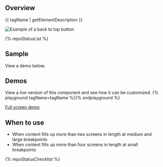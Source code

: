 ## Overview

{{ tagName | getElementDescription }}

<uxdot-example width-adjustment="90px">
  <img src="{{ './back-to-top.svg' | url }}" alt="Example of a back to top button">
</uxdot-example>


{% repoStatusList %}


## Sample

View a demo below.


## Demos

View a live version of this component and see how it can be customized.
{% playground tagName=tagName %}{% endplayground %}

<rh-cta>
  <a href="{{ './demo/' | url }}">Full screen demo</a>
</rh-cta>


## When to use
  - When content fills up more than two screens in length at medium and large breakpoints
  - When content fills up more than four screens in length at small breakpoints

{% repoStatusChecklist %}
